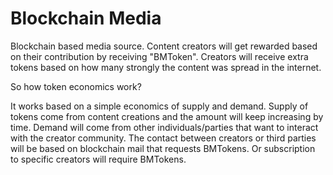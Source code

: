# Blockchain Media

Blockchain based media source. Content creators will get rewarded based on their contribution by receiving "BMToken".
Creators will receive extra tokens based on how many strongly the content was spread in the internet.

So how token economics work?

It works based on a simple economics of supply and demand.
Supply of tokens come from content creations and the amount will keep increasing by time.
Demand will come from other individuals/parties that want to interact with the creator community.
The contact between creators or third parties will be based on blockchain mail that requests BMTokens.
Or subscription to specific creators will require BMTokens.
